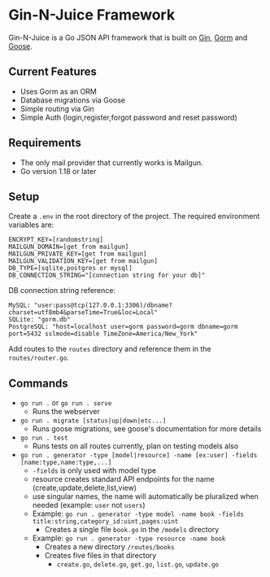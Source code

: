 Gin-N-Juice Framework
=================

Gin-N-Juice is a Go JSON API framework that is built on [Gin](https://github.com/gin-gonic/gin),
[Gorm](https://gorm.io) and [Goose](https://github.com/pressly/goose). 

Current Features
------
- Uses Gorm as an ORM
- Database migrations via Goose
- Simple routing via Gin
- Simple Auth (login,register,forgot password and reset password)

Requirements
------
- The only mail provider that currently works is Mailgun.
- Go version 1.18 or later

Setup
------
Create a `.env` in the root directory of the project. The required environment variables are:
```
ENCRYPT_KEY=[randomstring]
MAILGUN_DOMAIN=[get from mailgun]
MAILGUN_PRIVATE_KEY=[get from mailgun]
MAILGUN_VALIDATION_KEY=[get from mailgun]
DB_TYPE=[sqlite,postgres or mysql]
DB_CONNECTION_STRING="[connection string for your db]"
```
DB connection string reference: 
```
MySQL: "user:pass@tcp(127.0.0.1:3306)/dbname?charset=utf8mb4&parseTime=True&loc=Local"
SQLite: "gorm.db"
PostgreSQL: "host=localhost user=gorm password=gorm dbname=gorm port=5432 sslmode=disable TimeZone=America/New_York"
```
Add routes to the `routes` directory and reference them in the `routes/router.go`.

Commands
------
- `go run .` or `go run . serve`
  - Runs the webserver
- `go run . migrate [status|up|down|etc...]`
  - Runs goose migrations, see goose's documentation for more details
- `go run . test`
  - Runs tests on all routes currently, plan on testing models also
- `go run . generator -type [model|resource] -name [ex:user] -fields [name:type,name:type,...]`
  - `-fields` is only used with model type
  - resource creates standard API endpoints for the name (create,update,delete,list,view)
  - use singular names, the name will automatically be pluralized when needed (example: `user` not `users`)
  - Example: `go run . generator -type model -name book -fields title:string,category_id:uint,pages:uint`
    - Creates a single file `book.go` in the `/models` directory
  - Example: `go run . generator -type resource -name book`
    - Creates a new directory `/routes/books`
    - Creates five files in that directory
      - `create.go`, `delete.go`, `get.go`, `list.go`, `update.go`
